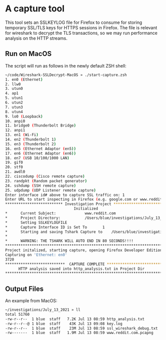 # A capture tool
This tool sets an SSLKEYLOG file for Firefox to consume for storing temporary SSL/TLS keys for HTTPS sessions in Firefox.
The file is relevant for wireshark to decrypt the TLS transactions, so we may run performance analysis on the HTTP streams.

## Run on MacOS
The script will run as follows in the newly default ZSH shell:
```bash
~/code/Wireshark-SSLDecrypt-MacOS » ./start-capture.zsh                                                        130 ↵ blue@mjolnir
1. en0 (Ethernet)
2. llw0
3. utun0
4. ap1
5. utun1
6. utun2
7. utun3
8. utun4
9. lo0 (Loopback)
10. anpi0
11. bridge0 (Thunderbolt Bridge)
12. anpi1
13. en1 (Wi-Fi)
14. en2 (Thunderbolt 1)
15. en3 (Thunderbolt 2)
16. en5 (Ethernet Adaptor (en5))
17. en6 (Ethernet Adaptor (en6))
18. en7 (USB 10/100/1000 LAN)
19. gif0
20. stf0
21. awdl0
22. ciscodump (Cisco remote capture)
23. randpkt (Random packet generator)
24. sshdump (SSH remote capture)
25. udpdump (UDP Listener remote capture)
Enter interface id# above to capture SSL traffic on: 1
Enter URL to start inspecting in Firefox (e.g. google.com or www.reddit.com): www.reddit.com
************************** Investigation Project **************************
                               Initialized
*      Current Subject:				www.reddit.com
*      Project Directory:			/Users/blue/investigations/July_13_2021/
*      Setting SSLKEYLOGFILE
*      Capture Interface ID is Set To		1
*      Starting and saving Tshark Capture to	/Users/blue/investigations/July_13_2021//www.reddit.com.pcapng
*
*      WARNING: THE TSHARK WILL AUTO END IN 80 SECONDS!!!!
***************************************************************************
Project initalized, starting capture, opening Firefox Developer Edition..
Capturing on 'Ethernet: en0'
3720
***************************  CAPTURE COMPLETE *****************************
      HTTP analysis saved into http_analysis.txt in Project Dir
***************************************************************************
```

## Output Files
An example from MacOS:
```bash
~/investigations/July_13_2021 » ll                                                                                                                                                                                           blue@mjolnir
total 51760
-rw-r--r--  1 blue  staff   7.2K Jul 13 08:59 http_analysis.txt
-rw-r--r--@ 1 blue  staff    43K Jul 13 09:08 key.log
-rw-r--r--  1 blue  staff    23M Jul 13 08:59 ssl_wireshark_debug.txt
-rw-------  1 blue  staff   1.9M Jul 13 08:59 www.reddit.com.pcapng
```
